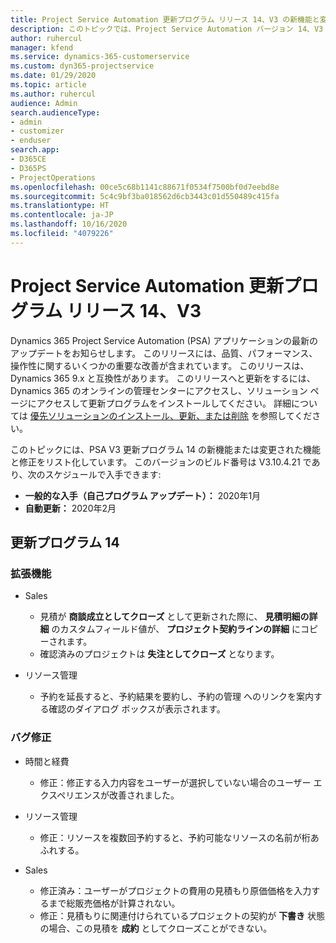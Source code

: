 ```yaml
---
title: Project Service Automation 更新プログラム リリース 14、V3 の新機能と変更点
description: このトピックでは、Project Service Automation バージョン 14、V3 の新機能と変更点について説明します。
author: ruhercul
manager: kfend
ms.service: dynamics-365-customerservice
ms.custom: dyn365-projectservice
ms.date: 01/29/2020
ms.topic: article
ms.author: ruhercul
audience: Admin
search.audienceType:
- admin
- customizer
- enduser
search.app:
- D365CE
- D365PS
- ProjectOperations
ms.openlocfilehash: 00ce5c68b1141c88671f0534f7500bf0d7eebd8e
ms.sourcegitcommit: 5c4c9bf3ba018562d6cb3443c01d550489c415fa
ms.translationtype: HT
ms.contentlocale: ja-JP
ms.lasthandoff: 10/16/2020
ms.locfileid: "4079226"
---
```

# <a name="project-service-automation-update-release-14-v3"></a>Project Service Automation 更新プログラム リリース 14、V3
Dynamics 365 Project Service Automation (PSA) アプリケーションの最新のアップデートをお知らせします。 このリリースには、品質、パフォーマンス、操作性に関するいくつかの重要な改善が含まれています。 このリリースは、Dynamics 365 9.x と互換性があります。 このリリースへと更新をするには、Dynamics 365 のオンラインの管理センターにアクセスし、ソリューション ページにアクセスして更新プログラムをインストールしてください。 詳細については [優先ソリューションのインストール、更新、または削除](https://docs.microsoft.com/power-platform/admin/install-remove-preferred-solution) を参照してください。

このトピックには、PSA V3 更新プログラム 14 の新機能または変更された機能と修正をリスト化しています。 このバージョンのビルド番号は V3.10.4.21 であり、次のスケジュールで入手できます:

- **一般的な入手（自己プログラム アップデート）：** 2020年1月
- **自動更新：** 2020年2月

## <a name="update-release-14"></a>更新プログラム 14

### <a name="enhancements"></a>拡張機能

- Sales

     - 見積が **商談成立としてクローズ** として更新された際に、 **見積明細の詳細** のカスタムフィールド値が、 **プロジェクト契約ラインの詳細** にコピーされます。
     - 確認済みのプロジェクトは **失注としてクローズ** となります。

- リソース管理

     - 予約を延長すると、予約結果を要約し、予約の管理 へのリンクを案内する確認のダイアログ ボックスが表示されます。


### <a name="bug-fixes"></a>バグ修正

- 時間と経費

     - 修正：修正する入力内容をユーザーが選択していない場合のユーザー エクスペリエンスが改善されました。

- リソース管理

     - 修正：リソースを複数回予約すると、予約可能なリソースの名前が桁あふれする。

- Sales

     - 修正済み：ユーザーがプロジェクトの費用の見積もり原価価格を入力するまで総販売価格が計算されない。
     - 修正：見積もりに関連付けられているプロジェクトの契約が **下書き** 状態の場合、この見積を **成約** としてクローズことができない。

